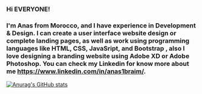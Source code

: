 ### Hi EVERYONE!

### I'm Anas from Morocco, and I have experience in Development & Design. I can create a user interface website design or complete landing pages, as well as work using programming languages like HTML, CSS, JavaSript, and Bootstrap , also I love designing a branding website using Adobe XD or Adobe Photoshop. You can check my Linkedin for know more about me https://www.linkedin.com/in/anas1braim/.

[![Anurag's GitHub stats](https://github-readme-stats.vercel.app/api?username=anas1braim)](https://github.com/anuraghazra/github-readme-stats)
